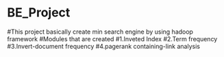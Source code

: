 # BE_Project

#This project basically create min search engine by using hadoop framework
#Modules that are created
#1.Inveted Index
#2.Term frequency
#3.Invert-document frequency
#4.pagerank containing-link analysis
